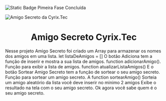 
![Static Badge Pimeira Fase Concluída](https://img.shields.io/badge/https%3A%2F%2Fgithub.com%2FSergioCarmo-ro%2Famigo-secreto.git)

![Amigo Secreto da Cyrix.Tec](https://github.com/user-attachments/assets/c452b546-bdc3-40b4-b86e-901f3cb4313e)

<h1 align="center"> Amigo Secreto Cyrix.Tec </h1>
Nesse projeto Amigo Secreto foi criado um Array para armazenar os nomes dos amigos em uma lista.
let listaDeAmigos = []
O botão Adiciona tem a função de inserir e mostra a sua lista de amigos.
function adicionarAmigo().
Função para exibir a lista de amigos.
function atualizarListaAmigos()
E o botão Sortear Amigo Secreto tem a função de sortear o seu amigo secreto.
Função para sortear um amigo secreto.
A function sortearAmigo()
Sorteia um amigo aleatório da lista
você deve inserir no minimo 2 amigos 
Exibe o resultado na tela com o seu amigo secreto.
Ok agora você sabe quem é o seu amigo secreto.

